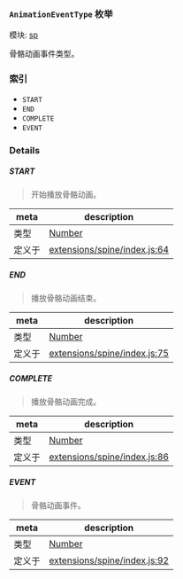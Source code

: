### `AnimationEventType` 枚举



模块: [sp](../modules/sp.md)


骨骼动画事件类型。


### 索引
  - `START`
  - `END`
  - `COMPLETE`
  - `EVENT`

### Details


##### START

> 开始播放骨骼动画。

| meta | description |
|------|-------------|
| 类型 | <a href="https://developer.mozilla.org/en/JavaScript/Reference/Global_Objects/Number" class="crosslink external" target="_blank">Number</a> |
| 定义于 | [extensions/spine/index.js:64](https://github.com/cocos-creator/engine/blob/4f734a806d1fd7c4073fb064fddc961384fe67af/extensions/spine/index.js#L64) |



##### END

> 播放骨骼动画结束。

| meta | description |
|------|-------------|
| 类型 | <a href="https://developer.mozilla.org/en/JavaScript/Reference/Global_Objects/Number" class="crosslink external" target="_blank">Number</a> |
| 定义于 | [extensions/spine/index.js:75](https://github.com/cocos-creator/engine/blob/4f734a806d1fd7c4073fb064fddc961384fe67af/extensions/spine/index.js#L75) |



##### COMPLETE

> 播放骨骼动画完成。

| meta | description |
|------|-------------|
| 类型 | <a href="https://developer.mozilla.org/en/JavaScript/Reference/Global_Objects/Number" class="crosslink external" target="_blank">Number</a> |
| 定义于 | [extensions/spine/index.js:86](https://github.com/cocos-creator/engine/blob/4f734a806d1fd7c4073fb064fddc961384fe67af/extensions/spine/index.js#L86) |



##### EVENT

> 骨骼动画事件。

| meta | description |
|------|-------------|
| 类型 | <a href="https://developer.mozilla.org/en/JavaScript/Reference/Global_Objects/Number" class="crosslink external" target="_blank">Number</a> |
| 定义于 | [extensions/spine/index.js:92](https://github.com/cocos-creator/engine/blob/4f734a806d1fd7c4073fb064fddc961384fe67af/extensions/spine/index.js#L92) |


